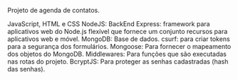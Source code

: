 Projeto de agenda de contatos.

JavaScript, HTML e CSS
NodeJS: BackEnd
Express: framework para aplicativos web do Node.js flexível que fornece um conjunto recursos para aplicativos web e móvel.
MongoDB: Base de dados. 
csurf: para criar tokens para a segurança dos formulários.
Mongoose: Para fornecer o mapeamento dos objetos do MongoDB.
Middlewares: Para funções que são executadas nas rotas do projeto.
BcryptJS: Para proteger as senhas cadastradas (hash das senhas).
